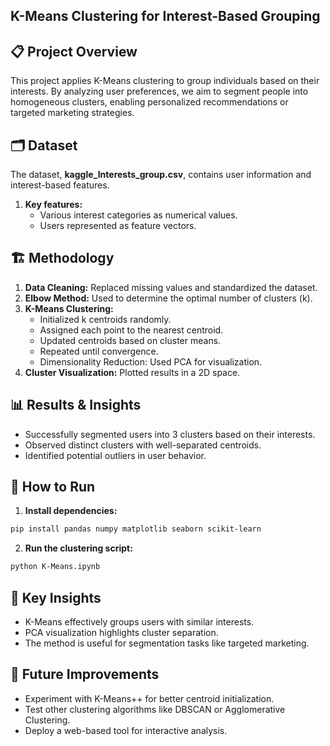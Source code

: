 ## K-Means Clustering for Interest-Based Grouping

## 📋 Project Overview

This project applies K-Means clustering to group individuals based on their interests. By analyzing user preferences, we aim to segment people into homogeneous clusters, enabling personalized recommendations or targeted marketing strategies.

## 🗂 Dataset

The dataset, **kaggle_Interests_group.csv**, contains user information and interest-based features.

1. **Key features:**
    - Various interest categories as numerical values.
    - Users represented as feature vectors.


## 🏗 Methodology

1. **Data Cleaning:** Replaced missing values and standardized the dataset.
2. **Elbow Method:** Used to determine the optimal number of clusters (k).
3. **K-Means Clustering:**
    - Initialized k centroids randomly.
    - Assigned each point to the nearest centroid.
    - Updated centroids based on cluster means.
    - Repeated until convergence.
    - Dimensionality Reduction: Used PCA for visualization.
4. **Cluster Visualization:** Plotted results in a 2D space.

## 📊 Results & Insights

- Successfully segmented users into 3 clusters based on their interests.
- Observed distinct clusters with well-separated centroids.
- Identified potential outliers in user behavior.

## 🔧 How to Run

1. **Install dependencies:**
```bash 
pip install pandas numpy matplotlib seaborn scikit-learn
```
2. **Run the clustering script:**
```bash 
python K-Means.ipynb
```

## 📌 Key Insights

- K-Means effectively groups users with similar interests.
- PCA visualization highlights cluster separation.
- The method is useful for segmentation tasks like targeted marketing.

## 🔮 Future Improvements

- Experiment with K-Means++ for better centroid initialization.
- Test other clustering algorithms like DBSCAN or Agglomerative Clustering.
- Deploy a web-based tool for interactive analysis.